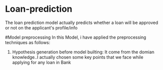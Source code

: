 # Loan-prediction
The loan prediction model actually predicts whether a loan will be approved or not on the applicant's profile/info

#Model preprocessing
In this Model, i have applied the preprocessing techniques as follows:
1. Hypothesis generation before model builting: It come from the domian knowledge..I actually chosen some key points that we face while applying for any loan in Bank


